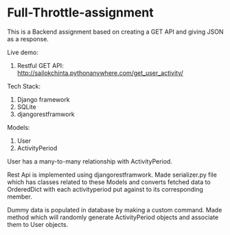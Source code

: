 # Full-Throttle-assignment

This is a Backend assignment based on creating a GET API and giving JSON as a response.

Live demo:
1. Restful GET API: http://sailokchinta.pythonanywhere.com/get_user_activity/

Tech Stack:
1. Django framework
2. SQLite
3. djangorestframwork 

Models:
1. User
2. ActivityPeriod

User has a many-to-many relationship with ActivityPeriod.

Rest Api is implemented using djangorestframwork. Made serializer.py file which has classes related to these Models and converts fetched data to OrderedDict with each activityperiod put against to its corresponding member. 

Dummy data is populated in database by making a custom command. Made method which will randomly generate ActivityPeriod objects and associate them to User objects.  
